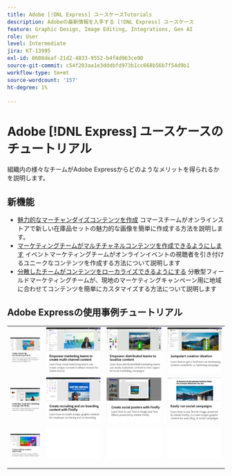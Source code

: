```yaml
---
title: Adobe [!DNL Express] ユースケースTutorials
description: Adobeの最新情報を入手する [!DNL Express] ユースケース
feature: Graphic Design, Image Editing, Integrations, Gen AI
role: User
level: Intermediate
jira: KT-13995
exl-id: 0608deaf-21d2-4833-9552-b4f4d963ce90
source-git-commit: c54f203aa1e3dddbfd973b1cc668b56b7f54d9b1
workflow-type: tm+mt
source-wordcount: '157'
ht-degree: 1%

---
```


# Adobe [!DNL Express] ユースケースのチュートリアル

組織内の様々なチームがAdobe Expressからどのようなメリットを得られるかを説明します。

## 新機能

* [魅力的なマーチャンダイズコンテンツを作成](compelling-merchandise.md)
コマースチームがオンラインストアで新しい在庫品セットの魅力的な画像を簡単に作成する方法を説明します。
* [マーケティングチームがマルチチャネルコンテンツを作成できるようにします](multi-channel-marketing-content.md)
イベントマーケティングチームがオンラインイベントの視聴者を引き付けるユニークなコンテンツを作成する方法について説明します
* [分散したチームがコンテンツをローカライズできるようにする](localized-marketing-content.md)
分散型フィールドマーケティングチームが、現地のマーケティングキャンペーン用に地域に合わせてコンテンツを簡単にカスタマイズする方法について説明します

## Adobe Expressの使用事例チュートリアル

<table style="table-layout:fixed">
<tr>
   <td>
      <a href="compelling-merchandise.md">
         <img alt="魅力的なマーチャンダイズコンテンツを作成" src="assets/merchandise.png" />
      </a>
  <td>
      <a href="multi-channel-marketing-content.md">
         <img alt="マーケティングチームがマルチチャネルコンテンツを作成できるようにします" src="assets/multi-channel.png" />
      </a>
  <td>
      <a href="localized-marketing-content.md">
         <img alt="分散したチームがコンテンツをローカライズできるようにする" src="assets/marketing-regional-content.png" />
      </a>
  </td>
  <td>
      <a href="jumpstart-ideation.md">
         <img alt="創造的なアイデアを促進する" src="assets/marketing-ideation.png" />
      </a>
   </td>
</tr>
<tr>
   <td>
      <a href="create-local-marketing.md">
         <img alt="Fireflyを使用したマーケティングキャンペーン用のチラシコンテンツの作成" src="assets/local-marketing.png" />
      </a>
   </td>
   <td>
      <a href="create-on-boarding.md">
         <img alt="Fireflyを使用した採用コンテンツとオンボーディングコンテンツの作成" src="assets/on-boarding.png" />
      </a>
   </td>
   <td>
      <a href="create-social-posters.md">
         <img alt="Fireflyを使用したソーシャルポスターの作成" src="assets/social-firefly.png" />
      </a>
   </td>
   <td>
      <a href="create-blog-graphics.md">
         <img alt="Fireflyを使用したブログのグラフィックコンテンツの作成" src="assets/blog-graphic.png" />
      </a>
   </td>
</tr>
<tr>
      <td>
      <a href="create-webinar-poster.md">
         <img alt="Fireflyを使ってウェビナーのポスターを作成" src="assets/webinar-poster.png" />
      </a>
   </td>
<td>
      <img alt="スペーサー" src="../assets/Whitespacer.png" />
      <div>
      <br>
   </td>
   <td>
      <img alt="スペーサー" src="../assets/Whitespacer.png" />
      <div>
      <br>
   </td>
   <td>
      <img alt="スペーサー" src="../assets/Whitespacer.png" />
      <div>
      <br>
   </td>
</tr>
</table>
